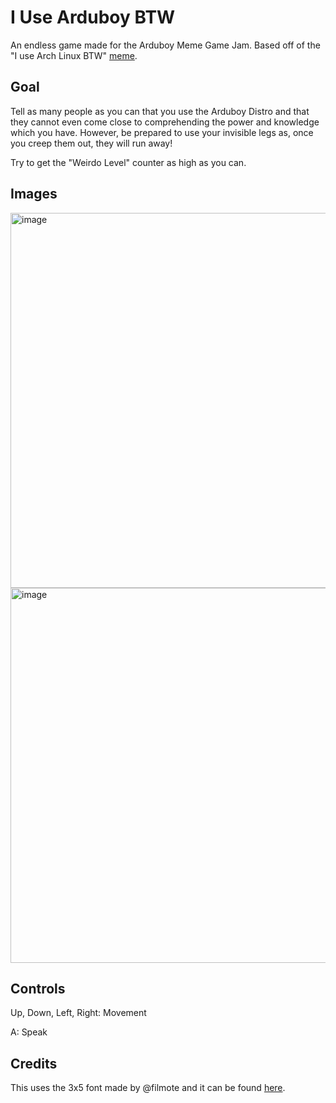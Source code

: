 # I Use Arduboy BTW
An endless game made for the Arduboy Meme Game Jam. Based off of the "I use Arch Linux BTW" [meme](https://knowyourmeme.com/memes/btw-i-use-arch).

## Goal
Tell as many people as you can that you use the Arduboy Distro and that they cannot even come close to comprehending the power and knowledge which you have. 
However, be prepared to use your invisible legs as, once you creep them out, they will run away!

Try to get the "Weirdo Level" counter as high as you can.

## Images

<img width="600" alt="image" src="https://github.com/omrawaley/I-Use-Arduboy-BTW/assets/133281331/43a7deaa-c06d-473f-ac61-ba910d7bc556">

<img width="600" alt="image" src="https://github.com/omrawaley/I-Use-Arduboy-BTW/assets/133281331/e4d5d21d-4006-48f4-b553-1d310d0306b0">

## Controls
Up, Down, Left, Right: Movement

A: Speak

## Credits
This uses the 3x5 font made by @filmote and it can be found [here](https://github.com/filmote/Font3x5).
